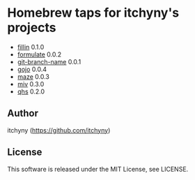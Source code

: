 # Homebrew taps for itchyny's projects

- [fillin](https://github.com/itchyny/fillin) 0.1.0
- [formulate](https://github.com/itchyny/formulate) 0.0.2
- [git-branch-name](https://github.com/itchyny/git-branch-name) 0.0.1
- [gojo](https://github.com/itchyny/gojo) 0.0.4
- [maze](https://github.com/itchyny/maze) 0.0.3
- [miv](https://github.com/itchyny/miv) 0.3.0
- [qhs](https://github.com/itchyny/qhs) 0.2.0

## Author
itchyny (https://github.com/itchyny)

## License
This software is released under the MIT License, see LICENSE.
